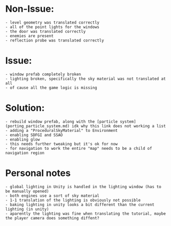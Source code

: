 # Non-Issue:

    - level geometry was translated correctly
    - all of the point lights for the windows
    - the door was translated correctly
    - enemies are present
    - reflection probe was translated correctly

# Issue:

    - window prefab completely broken
    - lighting broken, specifically the sky material was not translated at all
    - of cause all the game logic is missing

# Solution:

    - rebuild window prefab, along with the [particle system](porting_particle_system.md) idk why this link does not working a list
    - adding a "ProceduralSkyMaterial" to Environment
    - enabling SDFGI and SSAO
    - enabling glow
    - this needs further tweaking but it's ok for now
    - for navigation to work the entire "map" needs to be a child of navigation region

# Personal notes

    - global lighting in Unity is handled in the lighting window (has to be manually opened)
    - both engines use a sort of sky material
    - 1-1 translation of the lighting is obviously not possible
    - baking lighting in unity looks a bit different than the current lighting (in unity)
    - aparently the lighting was fine when translating the tutorial, maybe the player camera does something diffent?

